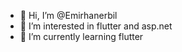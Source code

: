 - 👋 Hi, I’m @Emirhanerbil
- 👀 I’m interested in flutter and asp.net
- 🌱 I’m currently learning flutter



